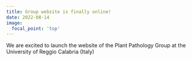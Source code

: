 ```yaml
---
title: Group website is finally online!
date: 2022-08-14
image:
  focal_point: 'top'
---
```


We are excited to launch the website of the Plant Pathology Group at the University of Reggio Calabria (Italy)

<!--more-->

